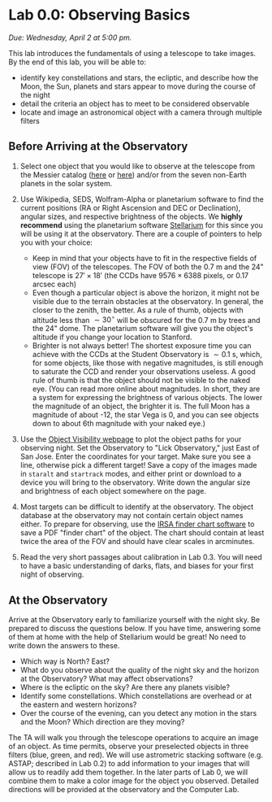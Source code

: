 # Lab 0.0: Observing Basics

*Due: Wednesday, April 2 at 5:00 pm.*

This lab introduces the fundamentals of using a telescope to take images. By the end of this lab, you will be able to:
 - identify key constellations and stars, the ecliptic, and describe how the Moon, the Sun, planets and stars appear to move during the course of the night
 - detail the criteria an object has to meet to be considered observable
 - locate and image an astronomical object with a camera through multiple filters


## Before Arriving at the Observatory

1. Select one object that you would like to observe at the telescope from the Messier catalog ([here](http://en.wikipedia.org/wiki/List_of_Messier_objects) or [here](http://messier.seds.org/)) and/or from the seven non-Earth planets 
in the solar system.

2. Use Wikipedia, SEDS, Wolfram-Alpha or planetarium software to find the current positions (RA or Right Ascension and DEC or Declination), angular sizes, and respective brightness of the objects. We **highly recommend** using the planetarium software [Stellarium](http://www.stellarium.org/) for this since you will be using it at the observatory. There are a couple of pointers to help you with your choice:
   - Keep in mind that your objects have to fit in the respective fields of view (FOV) of the telescopes. The FOV of both the 0.7 m and the 24" telescope is $27'\times18'$ (the CCDs have $9576\times6388$ pixels, or $0.17$ arcsec each)
   - Even though a particular object is above the horizon, it might not be visible due to the terrain obstacles at the observatory. In general, the closer to the zenith, the better. As a rule of thumb, objects with altitude less than $\sim30^{\circ}$ will be obscured for the 0.7 m by trees and the 24" dome. The planetarium software will give you the object's altitude if you change your location to Stanford.
   - Brighter is not always better! The shortest exposure time you can achieve with the CCDs at the Student Observatory is $\sim0.1$ s, which, for some objects, like those with negative magnitudes, is still enough to saturate the CCD and render your observations useless. A good rule of thumb is that the object should not be visible to the naked eye. (You can read more online about magnitudes. In short, they are a system for expressing the brightness of various objects. The lower the magnitude of an object, the brighter it is. The full Moon has a magnitude of about -12, the star Vega is 0, and you can see objects down to about 6th magnitude with your naked eye.)

3. Use the [Object Visibility webpage](https://astro.ing.iac.es/staralt/) to plot the object paths for your observing night. Set 
the Observatory to "Lick Observatory," just East of San Jose. Enter the coordinates for your target. Make sure you see a line, otherwise pick a different target! Save a copy of the images made in `staralt` and `startrack` modes, and either print or download to a device you will bring to the observatory. Write down the angular size and brightness of each object somewhere on the page.

4. Most targets can be difficult to identify at the observatory. The object database at the observatory may not contain certain object names either. To prepare for observing, use the [IRSA finder chart software](https://irsa.ipac.caltech.edu/applications/finderchart) to save a PDF "finder chart" of the object. The chart should contain at least twice the area of the FOV and should have clear scales in arcminutes.

5. Read the very short passages about calibration in Lab 0.3. You will need to have a basic understanding of darks, flats, and biases for your first night of observing.

## At the Observatory

Arrive at the Observatory early to familiarize yourself with the night sky. Be prepared to discuss the questions below. If you have time, answering some of them at home with the help of Stellarium would be great! No need to write down the answers to these.
 - Which way is North? East?
 - What do you observe about the quality of the night sky and the horizon at the Observatory? What may affect observations?
 - Where is the ecliptic on the sky? Are there any planets visible?
 - Identify some constellations. Which constellations are overhead or at the eastern and western horizons?
 - Over the course of the evening, can you detect any motion in the stars and the Moon? Which direction are they moving?

The TA will walk you through the telescope operations to acquire an image of an object. As time permits, observe your preselected objects in three filters 
(blue, green, and red). We will use astrometric stacking software (e.g. ASTAP; described in Lab 0.2) to add information to your images that will allow us to readily add them together. In the later parts of Lab 0, we will combine them to make a color image for the object you observed. Detailed directions will be provided at the observatory and the Computer Lab.